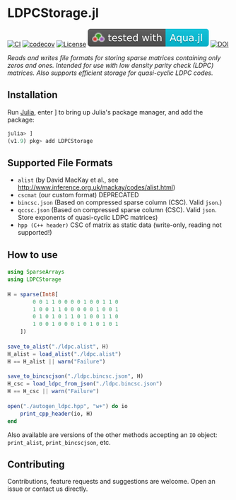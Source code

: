 # LDPCStorage.jl

[![CI](https://github.com/XQP-Munich/LDPCStorage.jl/actions/workflows/CI.yml/badge.svg)](https://github.com/XQP-Munich/LDPCStorage.jl/actions)
[![codecov](https://codecov.io/gh/XQP-Munich/LDPCStorage.jl/branch/main/graph/badge.svg?token=TGISS7YIJT)](https://codecov.io/gh/XQP-Munich/LDPCStorage.jl)
[![License](https://img.shields.io/github/license/XQP-Munich/LDPCStorage.jl)](./LICENSE)
[![Aqua QA](https://raw.githubusercontent.com/JuliaTesting/Aqua.jl/master/badge.svg)](https://github.com/JuliaTesting/Aqua.jl)
[![DOI](https://zenodo.org/badge/DOI/10.5281/zenodo.5589595.svg)](https://doi.org/10.5281/zenodo.5589595)

*Reads and writes file formats for storing sparse matrices containing only zeros and ones.
Intended for use with low density parity check (LDPC) matrices.
Also supports efficient storage for quasi-cyclic LDPC codes.*

## Installation

Run [Julia](https://julialang.org/), enter ] to bring up Julia's package manager, and add the package:

```julia
julia> ]
(v1.9) pkg> add LDPCStorage
```

## Supported File Formats
- `alist` (by David MacKay et al., see http://www.inference.org.uk/mackay/codes/alist.html)
- `cscmat` (our custom format) DEPRECATED
- `bincsc.json` (Based on compressed sparse column (CSC). Valid `json`.)
- `qccsc.json` (Based on compressed sparse column (CSC). Valid `json`. Store exponents of quasi-cyclic LDPC matrices)
- `hpp (C++ header)` CSC of matrix as static data (write-only, reading not supported!)

## How to use

```julia
using SparseArrays
using LDPCStorage

H = sparse(Int8[
        0 0 1 1 0 0 0 0 1 0 0 1 1 0
        1 0 0 1 1 0 0 0 0 0 1 0 0 1
        0 1 0 1 0 1 1 0 1 0 0 1 1 0
        1 0 0 1 0 0 0 1 0 1 0 1 0 1
    ])

save_to_alist("./ldpc.alist", H)
H_alist = load_alist("./ldpc.alist")
H == H_alist || warn("Failure")

save_to_bincscjson("./ldpc.bincsc.json", H)
H_csc = load_ldpc_from_json("./ldpc.bincsc.json")
H == H_csc || warn("Failure")

open("./autogen_ldpc.hpp", "w+") do io
    print_cpp_header(io, H)
end
```

Also available are versions of the other methods accepting an `IO` object: 
`print_alist`, `print_bincscjson`, etc.

## Contributing
Contributions, feature requests and suggestions are welcome. Open an issue or contact us directly.
